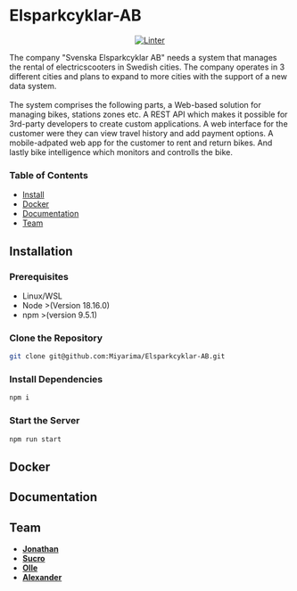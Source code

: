 # Elsparkcyklar-AB

<div align="center">

[![Linter](https://github.com/Miyarima/Elsparkcyklar-AB/actions/workflows/super-linter.yml/badge.svg)](https://github.com/Miyarima/Elsparkcyklar-AB/actions/workflows/super-linter.yml)

</div>
The company "Svenska Elsparkcyklar AB" needs a system that manages the rental of electricscooters in Swedish cities. The company operates in 3 different cities and plans to expand to more cities with the support of a new data system.
<br><br>
The system comprises the following parts, a Web-based solution for managing bikes, stations zones etc. 
A REST API which makes it possible for 3rd-party developers to create custom applications. 
A web interface for the customer were they can view travel history and add payment options. 
A mobile-adpated web app for the customer to rent and return bikes.
And lastly bike intelligence which monitors and controlls the bike.

### Table of Contents

- [Install](#installation)
- [Docker](#docker)
- [Documentation](#documentation)
- [Team](#team)

## Installation

### Prerequisites

- Linux/WSL
- Node >(Version 18.16.0)
- npm >(version 9.5.1)

### Clone the Repository

```bash
git clone git@github.com:Miyarima/Elsparkcyklar-AB.git
```

### Install Dependencies

```bash
npm i
```

### Start the Server

```bash
npm run start
```

## Docker

## Documentation

## Team

* [__Jonathan__](https://github.com/Miyarima)
* [__Sucro__](https://github.com/susm92)
* [__Olle__](https://github.com/deadbacteria8)
* [__Alexander__](https://github.com/A-Norre)
